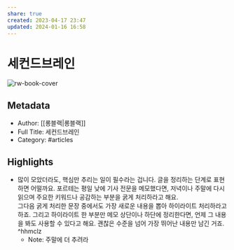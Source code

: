 ```yaml
---
share: true
created: 2023-04-17 23:47
updated: 2024-01-16 16:58
---
```


# 세컨드브레인

![rw-book-cover](https://readwise-assets.s3.amazonaws.com/static/images/default-book-icon-6.71d9a01814f7.png)

## Metadata
- Author: [[롱블랙|롱블랙]]
- Full Title: 세컨드브레인
- Category: #articles

## Highlights
- 많이 모았더라도, 핵심만 추리는 일이 필수라는 겁니다. 글을 정리하는 단계로 표현하면 어떨까요. 포르테는 평일 낮에 기사 전문을 메모했다면, 저녁이나 주말에 다시 읽으며 주요한 키워드나 공감하는 부분을 굵게 처리하라고 해요.  
  그다음 굵게 처리한 문장 중에서도 가장 새로운 내용을 뽑아 하이라이트 처리하라고 하죠. 그리고 하이라이트 한 부분만 메모 상단이나 하단에 정리한다면, 언제 그 내용을 봐도 사용할 수 있다고 해요. 괜찮은 수준을 넘어 가장 뛰어난 내용만 남긴 거죠. ^hhmclz
    - Note: 주말에 더 추려라
